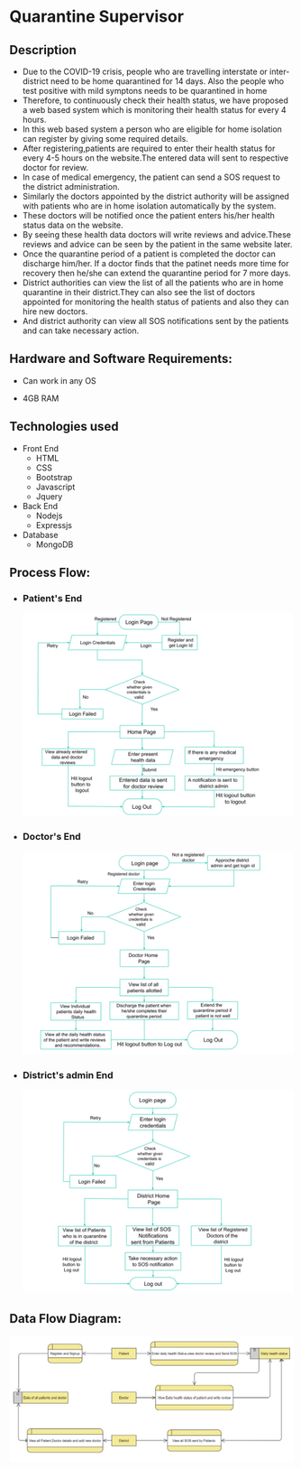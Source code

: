 # Quarantine Supervisor

## Description

* Due to the COVID-19 crisis, people who are travelling interstate or inter-district need to be home quarantined for 14 days. Also the people who test positive with mild symptons needs to be quarantined in home
* Therefore, to continuously check their health status, we have proposed a web based system which is monitoring their health status for every 4 hours.
* In this web based system a person who are eligible for  home isolation can register by giving some required details.
* After registering,patients  are required to enter their health status for every 4-5 hours on the website.The entered data will sent to respective doctor  for review.
* In case of medical emergency, the patient can send a SOS request to the district administration.
* Similarly the doctors appointed by the district authority will be assigned with patients who are in home isolation automatically by the system.
* These doctors will be notified once the patient enters his/her health status data on the website.
* By seeing these health data doctors will write reviews and advice.These reviews and advice can be seen by the patient in the same website later.
* Once the quarantine period of a patient is completed the doctor can discharge him/her. If a doctor finds that the patinet needs more time for recovery then  he/she can extend the quarantine period for 7 more days.
* District authorities can view the list of all the patients who are in home quarantine in their district.They can also see the list of doctors appointed for monitoring the health status of patients and also they can hire new doctors.
* And district authority can view all SOS notifications sent by the patients and can take necessary action.



## Hardware and Software Requirements:
   
* Can work in any OS

* 4GB RAM

## Technologies used
* Front End
    * HTML
    * CSS
    * Bootstrap
    * Javascript
    * Jquery 
* Back End 
    * Nodejs
    * Expressjs
* Database
    * MongoDB

## Process Flow:
    
* ### Patient's End
  ![](/public/img/Patient_Flow_Chart.svg)

* ### Doctor's End
  ![](/public/img/Doctor_Flow_Chart.svg)

* ### District's admin End
  ![](/public/img/District_Flow_Chart.svg)

## Data Flow Diagram:
   ![](/public/img/DFD.png)
